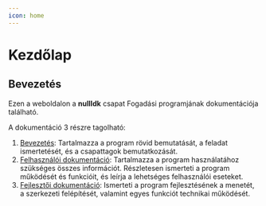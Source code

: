 ```yaml
---
icon: home
---
```

# Kezdőlap
## Bevezetés
Ezen a weboldalon a **nullIdk** csapat Fogadási programjának dokumentációja található.

A dokumentáció 3 részre tagolható:

1. [Bevezetés](bevezetes/programrol.md): Tartalmazza a program rövid bemutatását, a feladat ismertetését, 
és a csapattagok bemutatkozását.
2. [Felhasználói dokumentáció](felhasznaloi/mukodes.md): Tartalmazza a program használatához szükséges összes információt. 
Részletesen ismerteti a program működését és funkcióit, és leírja a lehetséges felhasználói eseteket.
3. [Fejlesztői dokumentáció](fejlesztoi/fejlesztes.md): Ismerteti a program fejlesztésének a menetét, a szerkezeti felépítését, 
valamint egyes funkciót technikai működését.
